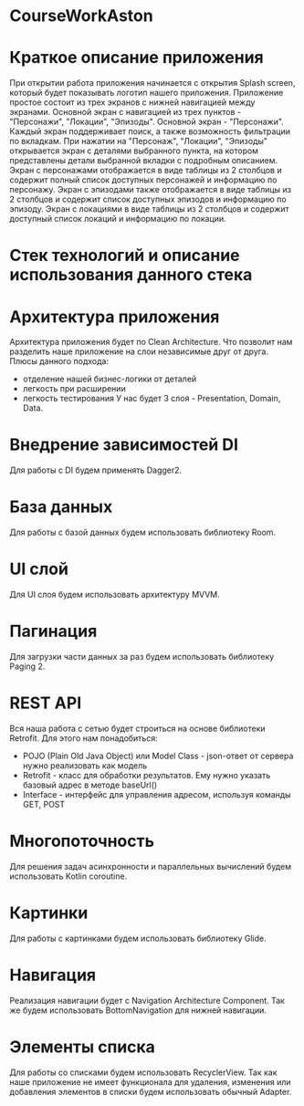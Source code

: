 # CourseWorkAston
# Краткое описание приложения
При открытии работа приложения начинается с открытия Splash screen, который будет показывать логотип нашего приложения.
Приложение простое состоит из трех экранов с нижней навигацией между экранами.
Основной экран с навигацией из трех пунктов - "Персонажи", "Локации", "Эпизоды". Основной экран - "Персонажи".
Каждый экран поддерживает поиск, а также возможность фильтрации по вкладкам.
При нажатии на "Персонаж", "Локации", "Эпизоды" открывается экран с деталями выбранного пункта, на котором представлены детали выбранной вкладки с подробным описанием.
Экран с персонажами отображается в виде таблицы из 2 столбцов и содержит полный список доступных персонажей и информацию по персонажу.
Экран с эпизодами также отображается в виде таблицы из 2 столбцов и содержит список доступных эпизодов и информацию по эпизоду.
Экран с локациями в виде таблицы из 2 столбцов и содержит доступный список локаций и информацию по локации.

# Стек технологий и описание использования данного стека

# Архитектура приложения
Архитектура приложения будет по Clean Architecture. Что позволит нам разделить наше приложение на слои независимые друг от друга. Плюсы данного подхода:
- отделение нашей бизнес-логики от деталей
- легкость при расширении
- легкость тестирования
У нас будет 3 слоя - Presentation, Domain, Data.

# Внедрение зависимостей DI
Для работы с DI будем применять Dagger2.

# База данных
Для работы с базой данных будем использовать библиотеку Room.

# UI слой
Для UI слоя будем использовать архитектуру MVVM.

# Пагинация
Для загрузки части данных за раз будем использовать библиотеку Paging 2.

# REST API 
Вся наша работа с сетью будет строиться на основе библиотеки Retrofit.
Для этого нам понадобиться:
- POJO (Plain Old Java Object) или Model Class - json-ответ от сервера нужно реализовать как модель
- Retrofit - класс для обработки результатов. Ему нужно указать базовый адрес в методе baseUrl()
- Interface - интерфейс для управления адресом, используя команды GET, POST

# Многопоточность
Для решения задач асинхронности и параллельных вычислений будем использовать Kotlin coroutine.

# Картинки
Для работы с картинками будем использовать библиотеку Glide.

# Навигация
Реализация навигации будет с Navigation Architecture Component. Так же будем использовать BottomNavigation для нижней навигации.

# Элементы списка
Для работы со списками будем использовать RecyclerView. Так как наше приложение не имеет функционала для удаления, изменения или добавления элементов в списки
будем использовать обычный Adapter. 

